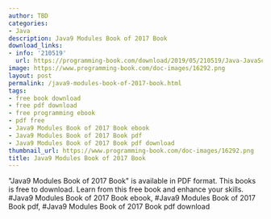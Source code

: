 ```yaml
---
author: TBD
categories:
- Java
description: Java9 Modules Book of 2017 Book
download_links:
- info: '210519'
  url: https://programming-book.com/download/2019/05/210519/Java-JavaScript123uo00es0309.pdf
image: https://www.programming-book.com/doc-images/16292.png
layout: post
permalink: /java9-modules-book-of-2017-book.html
tags:
- free book download
- free pdf download
- free programming ebook
- pdf free
- Java9 Modules Book of 2017 Book ebook
- Java9 Modules Book of 2017 Book pdf
- Java9 Modules Book of 2017 Book pdf download
thumbnail_url: https://www.programming-book.com/doc-images/16292.png
title: Java9 Modules Book of 2017 Book
---
```


 
<div class="item-desc text-justify">
  "Java9 Modules Book of 2017 Book" is available in PDF format. This books is free to download. Learn from this free book and enhance your skills.
  <br>
  #Java9 Modules Book of 2017 Book ebook, #Java9 Modules Book of 2017 Book pdf, #Java9 Modules Book of 2017 Book pdf download
</div>